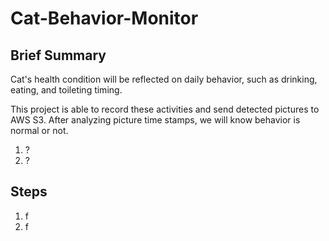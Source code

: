 # Cat-Behavior-Monitor
## Brief Summary
Cat's health condition will be reflected on daily behavior, such as drinking, eating, and toileting timing. 

This project is able to record these activities and send detected pictures to AWS S3. After analyzing picture time stamps, we will know behavior is normal or not.

1. ?
2. ?

## Steps
1. f
2. f
